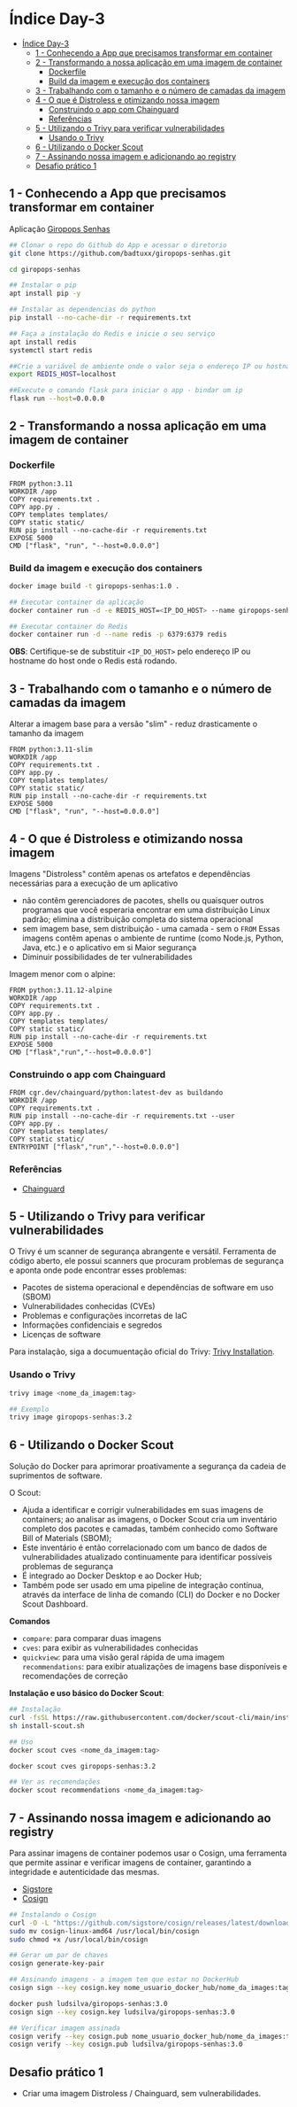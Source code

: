# Índice Day-3
- [Índice Day-3](#índice-day-3)
  - [1 - Conhecendo a App que precisamos transformar em container](#1---conhecendo-a-app-que-precisamos-transformar-em-container)
  - [2 - Transformando a nossa aplicação em uma imagem de container](#2---transformando-a-nossa-aplicação-em-uma-imagem-de-container)
    - [Dockerfile](#dockerfile)
    - [Build da imagem e execução dos containers](#build-da-imagem-e-execução-dos-containers)
  - [3 - Trabalhando com o tamanho e o número de camadas da imagem](#3---trabalhando-com-o-tamanho-e-o-número-de-camadas-da-imagem)
  - [4 - O que é Distroless e otimizando nossa imagem](#4---o-que-é-distroless-e-otimizando-nossa-imagem)
    - [Construindo o app com Chainguard](#construindo-o-app-com-chainguard)
    - [Referências](#referências)
  - [5 - Utilizando o Trivy para verificar vulnerabilidades](#5---utilizando-o-trivy-para-verificar-vulnerabilidades)
    - [Usando o Trivy](#usando-o-trivy)
  - [6 - Utilizando o Docker Scout](#6---utilizando-o-docker-scout)
  - [7 - Assinando nossa imagem e adicionando ao registry](#7---assinando-nossa-imagem-e-adicionando-ao-registry)
  - [Desafio prático 1](#desafio-prático-1)


## 1 - Conhecendo a App que precisamos transformar em container
Aplicação [Giropops Senhas](https://github.com/badtuxx/giropops-senhas.git)

```bash
## Clonar o repo do Github do App e acessar o diretorio
git clone https://github.com/badtuxx/giropops-senhas.git

cd giropops-senhas

## Instalar o pip
apt install pip -y

## Instalar as dependencias do python
pip install --no-cache-dir -r requirements.txt

## Faça a instalação do Redis e inicie o seu serviço
apt install redis
systemctl start redis

##Crie a variável de ambiente onde o valor seja o endereço IP ou hostname do host do Redis
export REDIS_HOST=localhost

##Execute o comando flask para iniciar o app - bindar um ip
flask run --host=0.0.0.0
```

## 2 - Transformando a nossa aplicação em uma imagem de container

### Dockerfile
```docker
FROM python:3.11
WORKDIR /app
COPY requirements.txt .
COPY app.py .
COPY templates templates/
COPY static static/
RUN pip install --no-cache-dir -r requirements.txt
EXPOSE 5000
CMD ["flask", "run", "--host=0.0.0.0"]
```

### Build da imagem e execução dos containers
```bash
docker image build -t giropops-senhas:1.0 .

## Executar container da aplicação
docker container run -d -e REDIS_HOST=<IP_DO_HOST> --name giropops-senhas -p 5000:5000 giropops-senhas:1.0

## Executar container do Redis
docker container run -d --name redis -p 6379:6379 redis
```

**OBS**: Certifique-se de substituir `<IP_DO_HOST>` pelo endereço IP ou hostname do host onde o Redis está rodando.

## 3 - Trabalhando com o tamanho e o número de camadas da imagem

Alterar a imagem base para a versão "slim" - reduz drasticamente o tamanho da imagem

```docker
FROM python:3.11-slim
WORKDIR /app
COPY requirements.txt .
COPY app.py .
COPY templates templates/
COPY static static/
RUN pip install --no-cache-dir -r requirements.txt
EXPOSE 5000
CMD ["flask", "run", "--host=0.0.0.0"]
```

## 4 - O que é Distroless e otimizando nossa imagem

Imagens "Distroless" contêm apenas os artefatos e dependências necessárias para a execução de um aplicativo
- não contêm gerenciadores de pacotes, shells ou quaisquer outros programas que você esperaria encontrar em uma distribuição Linux padrão;
  elimina a distribuição completa do sistema operacional
- sem imagem base, sem distribuição - uma camada - sem o `FROM`
Essas imagens contêm apenas o ambiente de runtime (como Node.js, Python, Java, etc.) e o aplicativo em si
Maior segurança
- Diminuir possibilidades de ter vulnerabilidades

Imagem menor com o alpine:
```docker
FROM python:3.11.12-alpine
WORKDIR /app
COPY requirements.txt .
COPY app.py .
COPY templates templates/
COPY static static/
RUN pip install --no-cache-dir -r requirements.txt
EXPOSE 5000
CMD ["flask","run","--host=0.0.0.0"]
```

### Construindo o app com Chainguard


```docker
FROM cgr.dev/chainguard/python:latest-dev as buildando
WORKDIR /app
COPY requirements.txt .
RUN pip install --no-cache-dir -r requirements.txt --user
COPY app.py .
COPY templates templates/
COPY static static/
ENTRYPOINT ["flask","run","--host=0.0.0.0"]
```

### Referências
- [Chainguard](https://images.chainguard.dev/)

## 5 - Utilizando o Trivy para verificar vulnerabilidades

O Trivy é um scanner de segurança abrangente e versátil. Ferramenta de código aberto, ele possui scanners que procuram problemas de segurança e aponta onde pode encontrar esses problemas:

- Pacotes de sistema operacional e dependências de software em uso (SBOM)
- Vulnerabilidades conhecidas (CVEs)
- Problemas e configurações incorretas de IaC
- Informações confidenciais e segredos
- Licenças de software

Para instalação, siga a documuentação oficial do Trivy: [Trivy Installation](https://trivy.dev/latest/getting-started/installation/).

### Usando o Trivy

```bash
trivy image <nome_da_imagem:tag>

## Exemplo
trivy image giropops-senhas:3.2
```

## 6 - Utilizando o Docker Scout

Solução do Docker para aprimorar proativamente a segurança da cadeia de suprimentos de software.

O Scout:
- Ajuda a identificar e corrigir vulnerabilidades em suas imagens de containers; ao analisar as imagens, o Docker Scout cria um inventário completo dos pacotes e camadas, também conhecido como Software Bill of Materials (SBOM);
- Este inventário é então correlacionado com um banco de dados de vulnerabilidades atualizado continuamente para identificar possíveis problemas de segurança
- É integrado ao Docker Desktop e ao Docker Hub;
- Também pode ser usado em uma pipeline de integração contínua, através da interface de linha de comando (CLI) do Docker e no Docker Scout Dashboard.

**Comandos**
- `compare`: para comparar duas imagens
- `cves`: para exibir as vulnerabilidades conhecidas
- `quickview`: para uma visão geral rápida de uma imagem
  `recommendations`: para exibir atualizações de imagens base disponíveis e recomendações de correção

**Instalação e uso básico do Docker Scout**:

```bash
## Instalação 
curl -fsSL https://raw.githubusercontent.com/docker/scout-cli/main/install.sh -o install-scout.sh
sh install-scout.sh

## Uso
docker scout cves <nome_da_imagem:tag>

docker scout cves giropops-senhas:3.2

## Ver as recomendações
docker scout recommendations <nome_da_imagem:tag>
```

## 7 - Assinando nossa imagem e adicionando ao registry
Para assinar imagens de container podemos usar o Cosign, uma ferramenta que permite assinar e verificar imagens de container, garantindo a integridade e autenticidade das mesmas.

- [Sigstore](https://www.sigstore.dev/)
- [Cosign](https://github.com/sigstore/cosign)

```bash
## Instalando o Cosign 
curl -O -L "https://github.com/sigstore/cosign/releases/latest/download/cosign-linux-amd64"
sudo mv cosign-linux-amd64 /usr/local/bin/cosign
sudo chmod +x /usr/local/bin/cosign

## Gerar um par de chaves
cosign generate-key-pair

## Assinando imagens - a imagem tem que estar no DockerHub
cosign sign --key cosign.key nome_usuario_docker_hub/nome_da_images:tag

docker push ludsilva/giropops-senhas:3.0
cosign sign --key cosign.key ludsilva/giropops-senhas:3.0

## Verificar imagem assinada
cosign verify --key cosign.pub nome_usuario_docker_hub/nome_da_images:tag
cosign verify --key cosign.pub ludsilva/giropops-senhas:3.0
```

## Desafio prático 1
- Criar uma imagem Distroless / Chainguard, sem vulnerabilidades.